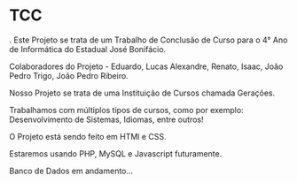 # TCC
.
Este Projeto se trata de um Trabalho de Conclusão de Curso para o 4° Ano de Informática do Estadual José Bonifácio.

Colaboradores do Projeto - Eduardo, Lucas Alexandre, Renato, Isaac, João Pedro Trigo, João Pedro Ribeiro.

Nosso Projeto se trata de uma Instituição de Cursos chamada Gerações.

Trabalhamos com múltiplos tipos de cursos, como por exemplo: Desenvolvimento de Sistemas, Idiomas, entre outros!

O Projeto está sendo feito em HTMl e CSS.

Estaremos usando PHP, MySQL e Javascript futuramente.

Banco de Dados em andamento...
